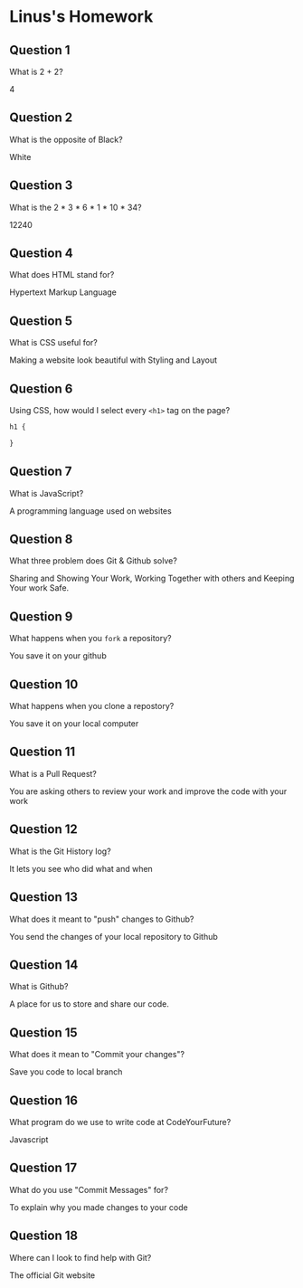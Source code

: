 # Linus's Homework

## Question 1

What is 2 + 2?

4

## Question 2

What is the opposite of Black?

White

## Question 3

What is the  2 * 3 * 6 * 1 * 10 * 34?

12240

## Question 4 

What does HTML stand for?

Hypertext Markup Language

## Question 5

What is CSS useful for?

Making a website look beautiful with Styling and Layout

## Question 6

Using CSS, how would I select every `<h1>` tag on the page?

```css
h1 {

}
```

## Question 7

What is JavaScript?

A programming language used on websites

## Question 8

What three problem does Git & Github solve?

Sharing and Showing Your Work, Working Together with others and Keeping Your work Safe. 

## Question 9

What happens when you `fork` a repository?

You save it on your github

## Question 10 

What happens when you clone a repostory?

You save it on your local computer

## Question 11

What is a Pull Request?

You are asking others to review your work and improve the code with your work

## Question 12

What is the Git History log?

It lets you see who did what and when

## Question 13

What does it meant to "push" changes to Github?

You send the changes of your local repository to Github

## Question 14

What is Github?

A place for us to store and share our code.

## Question 15

What does it mean to "Commit your changes"?

Save you code to local branch 

## Question 16

What program do we use to write code at CodeYourFuture?

Javascript

## Question 17

What do you use "Commit Messages" for?

To explain why you made changes to your code

## Question 18

Where can I look to find help with Git?

The official Git website
